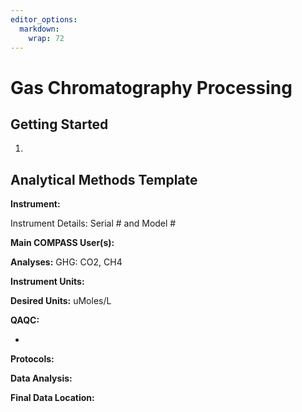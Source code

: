 ```yaml
---
editor_options: 
  markdown: 
    wrap: 72
---
```


# Gas Chromatography Processing

## Getting Started

1.  

## Analytical Methods Template

**Instrument:**

Instrument Details: Serial \# and Model \#

**Main COMPASS User(s):**

**Analyses:** GHG: CO2, CH4

**Instrument Units:**

**Desired Units:** uMoles/L

**QAQC:**

-   

**Protocols:**

**Data Analysis:**

**Final Data Location:**
